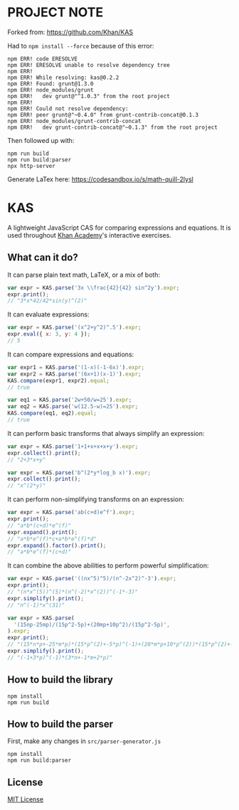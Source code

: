 # PROJECT NOTE

Forked from: https://github.com/Khan/KAS

Had to `npm install --force` because of this error:

```
npm ERR! code ERESOLVE
npm ERR! ERESOLVE unable to resolve dependency tree
npm ERR!
npm ERR! While resolving: kas@0.2.2
npm ERR! Found: grunt@1.3.0
npm ERR! node_modules/grunt
npm ERR!   dev grunt@"^1.0.3" from the root project
npm ERR!
npm ERR! Could not resolve dependency:
npm ERR! peer grunt@"~0.4.0" from grunt-contrib-concat@0.1.3
npm ERR! node_modules/grunt-contrib-concat
npm ERR!   dev grunt-contrib-concat@"~0.1.3" from the root project
```

Then followed up with:

```
npm run build
npm run build:parser
npx http-server
```

Generate LaTex here: https://codesandbox.io/s/math-quill-2lysl

# KAS

A lightweight JavaScript CAS for comparing expressions and equations.
It is used throughout [Khan Academy](https://khanacademy.org)'s interactive exercises.

## What can it do?

It can parse plain text math, LaTeX, or a mix of both:

```js
var expr = KAS.parse('3x \\frac{42}{42} sin^2y').expr;
expr.print();
// "3*x*42/42*sin(y)^(2)"
```

It can evaluate expressions:

```js
var expr = KAS.parse('(x^2+y^2)^.5').expr;
expr.eval({ x: 3, y: 4 });
// 5
```

It can compare expressions and equations:

```js
var expr1 = KAS.parse('(1-x)(-1-6x)').expr;
var expr2 = KAS.parse('(6x+1)(x-1)').expr;
KAS.compare(expr1, expr2).equal;
// true

var eq1 = KAS.parse('2w+50/w=25').expr;
var eq2 = KAS.parse('w(12.5-w)=25').expr;
KAS.compare(eq1, eq2).equal;
// true
```

It can perform basic transforms that always simplify an expression:

```js
var expr = KAS.parse('1+1+x+x+x+y').expr;
expr.collect().print();
// "2+3*x+y"

var expr = KAS.parse('b^(2*y*log_b x)').expr;
expr.collect().print();
// "x^(2*y)"
```

It can perform non-simplifying transforms on an expression:

```js
var expr = KAS.parse('ab(c+d)e^f').expr;
expr.print();
// "a*b*(c+d)*e^(f)"
expr.expand().print();
// "a*b*e^(f)*c+a*b*e^(f)*d"
expr.expand().factor().print();
// "a*b*e^(f)*(c+d)"
```

It can combine the above abilities to perform powerful simplification:

```js
var expr = KAS.parse('((nx^5)^5)/(n^-2x^2)^-3').expr;
expr.print();
// "(n*x^(5))^(5)*(n^(-2)*x^(2))^(-1*-3)"
expr.simplify().print();
// "n^(-1)*x^(31)"

var expr = KAS.parse(
  '(15np-25mp)/(15p^2-5p)+(20mp+10p^2)/(15p^2-5p)',
).expr;
expr.print();
// "(15*n*p+-25*m*p)*(15*p^(2)+-5*p)^(-1)+(20*m*p+10*p^(2))*(15*p^(2)+-5*p)^(-1)"
expr.simplify().print();
// "(-1+3*p)^(-1)*(3*n+-1*m+2*p)"
```

## How to build the library

    npm install
    npm run build

## How to build the parser

First, make any changes in `src/parser-generator.js`

    npm install
    npm run build:parser

## License

[MIT License](http://opensource.org/licenses/MIT)

